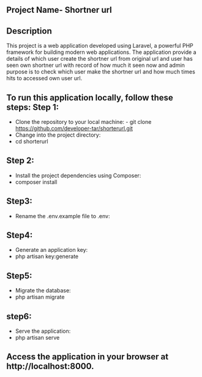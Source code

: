 ## Project Name- Shortner url

## Description
This project is a web application developed using Laravel, a powerful PHP framework for building modern web applications. The application provide a details of which user create the shortner url from original url and user has seen own shortner url with record of how much it seen now and admin purpose is to check which user make the shortner url and how much times hits to accessed own user url.



## To run this application locally, follow these steps:                                                                                                          Step 1:
- Clone the repository to your local machine:                                                                                                                     - git clone https://github.com/developer-tar/shorterurl.git
- Change into the project directory:
- cd shorterurl

## Step 2:
- Install the project dependencies using Composer: 
- composer install
## Step3:
- Rename the  .env.example file  to .env:
## Step4:
- Generate an application key:
- php artisan key:generate
## Step5:
- Migrate the database:
- php artisan migrate
## step6:
- Serve the application:
- php artisan serve
## Access the application in your browser at http://localhost:8000.

